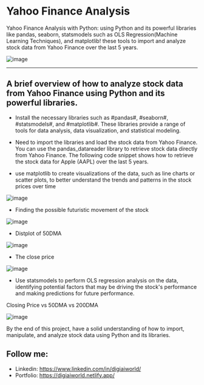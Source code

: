 # Yahoo Finance Analysis
Yahoo Finance Analysis with Python: using Python and its powerful libraries like pandas, seaborn, statsmodels such as OLS Regression(Machine Learning Techniques), and matplotlib! these tools to import and analyze stock data from Yahoo Finance over the last 5 years. 

![image](https://user-images.githubusercontent.com/43418706/235449985-5252f701-88ab-4146-8c1a-d1f233ce81f9.png)

---
A brief overview of how to analyze stock data from Yahoo Finance using Python and its powerful libraries.
---

* Install the necessary libraries such as #pandas#, #seaborn#, #statsmodels#, and #matplotlib#. These libraries provide a range of tools for data analysis, data visualization, and statistical modeling.

* Need to import the libraries and load the stock data from Yahoo Finance. You can use the pandas_datareader library to retrieve stock data directly from Yahoo Finance. The following code snippet shows how to retrieve the stock data for Apple (AAPL) over the last 5 years.

* use matplotlib to create visualizations of the data, such as line charts or scatter plots, to better understand the trends and patterns in the stock prices over time

![image](https://user-images.githubusercontent.com/43418706/235450795-9022c3f2-07e5-44e7-9ed0-326735f456fe.png)

* Finding the possible futuristic movement of the stock

![image](https://user-images.githubusercontent.com/43418706/235451037-01035518-850e-4650-b060-014a6457e57a.png)

* Distplot of 50DMA

![image](https://user-images.githubusercontent.com/43418706/235451077-4395eb83-17e7-4341-8730-fd688f4c95e2.png)

* The close price

![image](https://user-images.githubusercontent.com/43418706/235451145-4a9cf90f-35e7-4a83-b3c2-bb75b09588cc.png)

* Use statsmodels to perform OLS regression analysis on the data, identifying potential factors that may be driving the stock's performance and making predictions for future performance.

Closing Price vs 50DMA vs 200DMA

![image](https://user-images.githubusercontent.com/43418706/235451334-e9ca16d1-cfd2-41de-9c7b-657068053956.png)


By the end of this project, have a solid understanding of how to import, manipulate, and analyze stock data using Python and its libraries.

## Follow me:
* Linkedin: https://www.linkedin.com/in/digiaiworld/
* Portfolio: https://digiaiworld.netlify.app/
